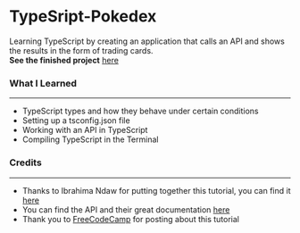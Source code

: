 # TypeSript-Pokedex
Learning TypeScript by creating an application that calls an API and shows the results in the form of trading cards.  
**See the finished project** [here](https://robbiedv.github.io/TypeScript-Pokedex/)

### What I Learned
* * *
* TypeScript types and how they behave under certain conditions
* Setting up a tsconfig.json file 
* Working with an API in TypeScript
* Compiling TypeScript in the Terminal

### Credits
* * *
* Thanks to Ibrahima Ndaw for putting together this tutorial, you can find it [here](https://bit.ly/Ibrahima-Ndaw-TypeScript)
* You can find the API and their great documentation [here](https://pokeapi.co/)
* Thank you to [FreeCodeCamp](https://www.freecodecamp.org/) for posting about this tutorial
